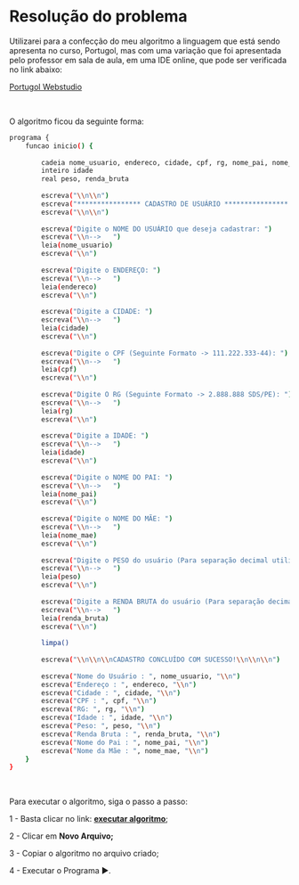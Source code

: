 # Resolução do problema

Utilizarei para a confecção do meu algoritmo a linguagem que está sendo apresenta no curso, Portugol, mas com uma variação que foi apresentada pelo professor em sala de aula, em uma IDE online, que pode ser verificada no link abaixo:

[Portugol Webstudio](https://portugol-webstudio.dgadelha.xyz/ide)

<br>

O algoritmo ficou da seguinte forma:

```bash
programa {
	funcao inicio() {
		
		cadeia nome_usuario, endereco, cidade, cpf, rg, nome_pai, nome_mae
		inteiro idade
		real peso, renda_bruta
		
		escreva("\\n\\n")
		escreva("**************** CADASTRO DE USUÁRIO **************** ")
		escreva("\\n\\n")
		
		escreva("Digite o NOME DO USUÁRIO que deseja cadastrar: ")
		escreva("\\n-->   ")
		leia(nome_usuario)
		escreva("\\n")
		
		escreva("Digite o ENDEREÇO: ")
		escreva("\\n-->   ")
		leia(endereco)
		escreva("\\n")
		
		escreva("Digite a CIDADE: ")
		escreva("\\n-->   ")
		leia(cidade)
		escreva("\\n")
		
		escreva("Digite o CPF (Seguinte Formato -> 111.222.333-44): ")
		escreva("\\n-->   ")
		leia(cpf)
		escreva("\\n")
		
		escreva("Digite O RG (Seguinte Formato -> 2.888.888 SDS/PE): ")
		escreva("\\n-->   ")
		leia(rg)
		escreva("\\n")
		
		escreva("Digite a IDADE: ")
		escreva("\\n-->   ")
		leia(idade)
		escreva("\\n")
		
		escreva("Digite o NOME DO PAI: ")
		escreva("\\n-->   ")
		leia(nome_pai)
		escreva("\\n")
		
		escreva("Digite o NOME DO MÃE: ")
		escreva("\\n-->   ")
		leia(nome_mae)
		escreva("\\n")
		
		escreva("Digite o PESO do usuário (Para separação decimal utilize .'ponto'): ")
		escreva("\\n-->   ")
		leia(peso)
		escreva("\\n")
		
		escreva("Digite a RENDA BRUTA do usuário (Para separação decimal utilize .'ponto'): ")
		escreva("\\n-->   ")
		leia(renda_bruta)
		escreva("\\n")
		
		limpa()
		
		escreva("\\n\\n\\nCADASTRO CONCLUÍDO COM SUCESSO!\\n\\n\\n")
		
		escreva("Nome do Usuário : ", nome_usuario, "\\n")
		escreva("Endereço : ", endereco, "\\n")
		escreva("Cidade : ", cidade, "\\n")
		escreva("CPF : ", cpf, "\\n")
		escreva("RG: ", rg, "\\n")
		escreva("Idade : ", idade, "\\n")
		escreva("Peso: ", peso, "\\n")
		escreva("Renda Bruta : ", renda_bruta, "\\n")
		escreva("Nome do Pai : ", nome_pai, "\\n")
		escreva("Nome da Mãe : ", nome_mae, "\\n")
	}
}
```

<br>

Para executar o algoritmo, siga o passo a passo:

1 - Basta clicar no link: [**executar algoritmo**](https://portugol-webstudio.dgadelha.xyz/ide);

2 - Clicar em **Novo Arquivo;**

3 - Copiar o algoritmo no arquivo criado;

4 - Executar o Programa ▶️.
